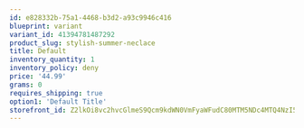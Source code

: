 ```yaml
---
id: e828332b-75a1-4468-b3d2-a93c9946c416
blueprint: variant
variant_id: 41394781487292
product_slug: stylish-summer-neclace
title: Default
inventory_quantity: 1
inventory_policy: deny
price: '44.99'
grams: 0
requires_shipping: true
option1: 'Default Title'
storefront_id: Z2lkOi8vc2hvcGlmeS9Qcm9kdWN0VmFyaWFudC80MTM5NDc4MTQ4NzI5Mg==
---
```

